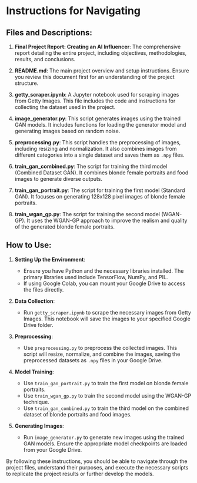 # Instructions for Navigating

## Files and Descriptions:

1. **Final Project Report: Creating an AI Influencer**: The comprehensive report detailing the entire project, including objectives, methodologies, results, and conclusions.
   
2. **README.md**: The main project overview and setup instructions. Ensure you review this document first for an understanding of the project structure.

3. **getty_scraper.ipynb**: A Jupyter notebook used for scraping images from Getty Images. This file includes the code and instructions for collecting the dataset used in the project.

4. **image_generator.py**: This script generates images using the trained GAN models. It includes functions for loading the generator model and generating images based on random noise.

5. **preprocessing.py**: This script handles the preprocessing of images, including resizing and normalization. It also combines images from different categories into a single dataset and saves them as `.npy` files.

6. **train_gan_combined.py**: The script for training the third model (Combined Dataset GAN). It combines blonde female portraits and food images to generate diverse outputs.

7. **train_gan_portrait.py**: The script for training the first model (Standard GAN). It focuses on generating 128x128 pixel images of blonde female portraits.

8. **train_wgan_gp.py**: The script for training the second model (WGAN-GP). It uses the WGAN-GP approach to improve the realism and quality of the generated blonde female portraits.

## How to Use:

1. **Setting Up the Environment**:
   - Ensure you have Python and the necessary libraries installed. The primary libraries used include TensorFlow, NumPy, and PIL.
   - If using Google Colab, you can mount your Google Drive to access the files directly.

2. **Data Collection**:
   - Run `getty_scraper.ipynb` to scrape the necessary images from Getty Images. This notebook will save the images to your specified Google Drive folder.

3. **Preprocessing**:
   - Use `preprocessing.py` to preprocess the collected images. This script will resize, normalize, and combine the images, saving the preprocessed datasets as `.npy` files in your Google Drive.

4. **Model Training**:
   - Use `train_gan_portrait.py` to train the first model on blonde female portraits.
   - Use `train_wgan_gp.py` to train the second model using the WGAN-GP technique.
   - Use `train_gan_combined.py` to train the third model on the combined dataset of blonde portraits and food images.

5. **Generating Images**:
   - Run `image_generator.py` to generate new images using the trained GAN models. Ensure the appropriate model checkpoints are loaded from your Google Drive.

By following these instructions, you should be able to navigate through the project files, understand their purposes, and execute the necessary scripts to replicate the project results or further develop the models.
